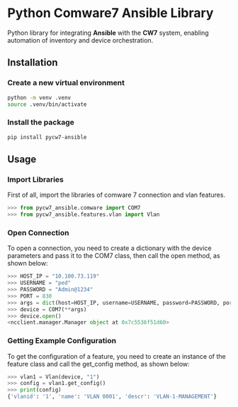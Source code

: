 # Python Comware7 Ansible Library

Python library for integrating **Ansible** with the **CW7** system, enabling automation of inventory and device orchestration.  

## Installation

### Create a new virtual environment

```bash
python -m venv .venv
source .venv/bin/activate
```

### Install the package

```bash
pip install pycw7-ansible
```

## Usage

### Import Libraries

First of all, import the libraries of comware 7 connection and vlan features.
```python
>>> from pycw7_ansible.comware import COM7
>>> from pycw7_ansible.features.vlan import Vlan
```

### Open Connection

To open a connection, you need to create a dictionary with the device parameters and pass it to the COM7 class, then call the open method, as shown below:

```python
>>> HOST_IP = "10.100.73.119"
>>> USERNAME = "ped"
>>> PASSWORD = "Admin@1234"
>>> PORT = 830
>>> args = dict(host=HOST_IP, username=USERNAME, password=PASSWORD, port=PORT)
>>> device = COM7(**args)
>>> device.open()
<ncclient.manager.Manager object at 0x7c5536f51d60>
```

### Getting Example Configuration

To get the configuration of a feature, you need to create an instance of the feature class and call the get_config method, as shown below:

```python
>>> vlan1 = Vlan(device, "1")
>>> config = vlan1.get_config()
>>> print(config)
{'vlanid': '1', 'name': 'VLAN 0001', 'descr': 'VLAN-1-MANAGEMENT'}
```

